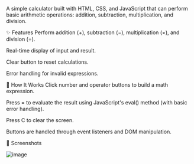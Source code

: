 A simple calculator built with HTML, CSS, and JavaScript that can perform basic arithmetic operations: addition, subtraction, multiplication, and division.

✨ Features
Perform addition (+), subtraction (−), multiplication (×), and division (÷).

Real-time display of input and result.

Clear button to reset calculations.

Error handling for invalid expressions.

🚀 How It Works
Click number and operator buttons to build a math expression.

Press = to evaluate the result using JavaScript's eval() method (with basic error handling).

Press C to clear the screen.

Buttons are handled through event listeners and DOM manipulation.

📸 Screenshots

![image](https://github.com/user-attachments/assets/64b74373-4664-489c-a8d5-14f4893de765)
